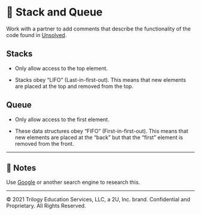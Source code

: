 # 📐 Stack and Queue 

Work with a partner to add comments that describe the functionality of the code found in [Unsolved](./code-review).


## Stacks 


* Only allow access to the top element.

* Stacks obey “LIFO” (Last-in-first-out). This means that new elements are placed at the top and removed from the top.


## Queue 

* Only allow access to the first element.

* These data structures obey “FIFO” (First-in-first-out). This means that new elements are placed at the “back” but that the “first” element is removed from the front.


---

## 📝 Notes


Use [Google](https://www.google.com) or another search engine to research this.

---
© 2021 Trilogy Education Services, LLC, a 2U, Inc. brand. Confidential and Proprietary. All Rights Reserved.




